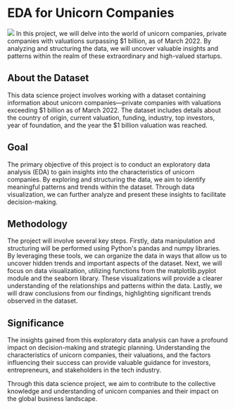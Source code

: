 # EDA for Unicorn Companies
![](https://www.ideasoft.com.tr/wp-content/uploads/2022/01/startup-nedir.png)
In this project, we will delve into the world of unicorn companies, private companies with valuations surpassing $1 billion, as of March 2022. By analyzing and structuring the data, we will uncover valuable insights and patterns within the realm of these extraordinary and high-valued startups.
## About the Dataset
This data science project involves working with a dataset containing information about unicorn companies—private companies with valuations exceeding $1 billion as of March 2022. The dataset includes details about the country of origin, current valuation, funding, industry, top investors, year of foundation, and the year the $1 billion valuation was reached.
## Goal
The primary objective of this project is to conduct an exploratory data analysis (EDA) to gain insights into the characteristics of unicorn companies. By exploring and structuring the data, we aim to identify meaningful patterns and trends within the dataset. Through data visualization, we can further analyze and present these insights to facilitate decision-making.
## Methodology
The project will involve several key steps. Firstly, data manipulation and structuring will be performed using Python's pandas and numpy libraries. By leveraging these tools, we can organize the data in ways that allow us to uncover hidden trends and important aspects of the dataset.
Next, we will focus on data visualization, utilizing functions from the matplotlib.pyplot module and the seaborn library. These visualizations will provide a clearer understanding of the relationships and patterns within the data.
Lastly, we will draw conclusions from our findings, highlighting significant trends observed in the dataset.
## Significance
The insights gained from this exploratory data analysis can have a profound impact on decision-making and strategic planning. Understanding the characteristics of unicorn companies, their valuations, and the factors influencing their success can provide valuable guidance for investors, entrepreneurs, and stakeholders in the tech industry.

Through this data science project, we aim to contribute to the collective knowledge and understanding of unicorn companies and their impact on the global business landscape.

